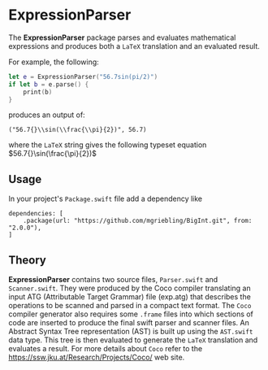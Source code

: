 # ExpressionParser

The **ExpressionParser** package parses and evaluates mathematical expressions
and produces both a `LaTeX` translation and an evaluated result.

For example, the following:

```swift
let e = ExpressionParser("56.7sin(pi/2)")
if let b = e.parse() {
    print(b)
}
```

produces an output of:

```
("56.7{}\\sin(\\frac{\\pi}{2})", 56.7)
```

where the `LaTeX` string gives the following typeset equation
$56.7{}\sin(\frac{\pi}{2})$

## Usage
In your project's `Package.swift` file add a dependency like

```
dependencies: [
    .package(url: "https://github.com/mgriebling/BigInt.git", from: "2.0.0"),
]
```

## Theory

**ExpressionParser** contains two source files, `Parser.swift` and `Scanner.swift`.
They were produced by the Coco compiler translating an input ATG (Attributable
Target Grammar) file (exp.atg) that describes the operations to be scanned
and parsed in a compact text format.  The `Coco` compiler generator also
requires some `.frame` files into which sections of code are inserted to
produce the final swift parser and scanner files.  An Abstract Syntax Tree
representation (AST) is built up using the `AST.swift` data type. This
tree is then evaluated to generate the `LaTeX` translation and evaluates
a result.  For more details about `Coco` refer to the 
https://ssw.jku.at/Research/Projects/Coco/ web site.
